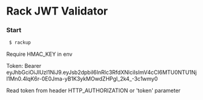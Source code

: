# Rack JWT Validator <br/>

### Start<br/>
```sh
 $ rackup
 ```

 Require  HMAC_KEY in env

 Token: Bearer eyJhbGciOiJIUzI1NiJ9.eyJsb2dpbiI6InRlc3RfdXNlciIsImV4cCI6MTU0NTU1NjI1Mn0.4lqK6r-0E0Jma-yB1K3ykMOwdZHPgI_2k4_-3c1wmy0
 
 Read token from header HTTP_AUTHORIZATION or 'token' parameter
